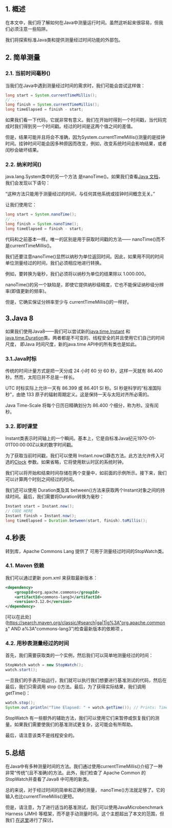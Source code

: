 ## 1. 概述

在本文中，我们将了解如何在Java中测量运行时间。虽然这听起来很容易，但我们必须注意一些陷阱。

我们将探索标准Java类和提供测量经过时间功能的外部包。

## 2. 简单测量

### 2.1. 当前时间毫秒()

当我们在Java中遇到测量经过时间的需求时，我们可能会尝试这样做：

```java
long start = System.currentTimeMillis();
// ...
long finish = System.currentTimeMillis();
long timeElapsed = finish - start;
```

如果我们看一下代码，它就非常有意义。我们在开始时得到一个时间戳，当代码完成时我们得到另一个时间戳。经过的时间是这两个值之间的差值。

但是，结果可能并且将会不准确，因为System.currentTimeMillis()测量的是挂钟时间。挂钟时间可能会因多种原因而改变，例如，改变系统时间会影响结果，或者闰秒会破坏结果。

### 2.2. 纳米时间()

java.lang.System类中的另一个方法 是nanoTime()。如果我们查看[Java 文档](https://docs.oracle.com/en/java/javase/11/docs/api/java.base/java/lang/System.html#nanoTime())，我们会发现以下语句：

“这种方法只能用于测量经过的时间，与任何其他系统或挂钟时间概念无关。”

让我们使用它：

```java
long start = System.nanoTime();
// ...
long finish = System.nanoTime();
long timeElapsed = finish - start;
```

代码和之前基本一样。唯一的区别是用于获取时间戳的方法—— nanoTime()而不是currentTimeMillis()。

我们还要注意nanoTime()显然以纳秒为单位返回时间。因此，如果用不同的时间单位测量经过的时间，我们必须相应地进行转换。

例如，要转换为毫秒，我们必须将以纳秒为单位的结果除以 1.000.000。

nanoTime()的另一个缺陷是，即使它提供纳秒级精度，它也不能保证纳秒级分辨率(即值更新的频率)。

但是，它确实保证分辨率至少与 currentTimeMillis()的一样好。

## 3.Java 8

如果我们使用Java8——我们可以尝试新的[java.time.Instant](https://docs.oracle.com/en/java/javase/11/docs/api/java.base/java/time/Instant.html) 和[java.time.Duration](https://docs.oracle.com/en/java/javase/11/docs/api/java.base/java/time/Duration.html)类。两者都是不可变的、线程安全的并且使用它们自己的时间尺度， 即Java 时间尺度，新的java.time API中的所有类也是如此。

### 3.1.Java时标

传统的时间计量方式是把一天分成 24 小时 60 分 60 秒，这样一天就有 86.400 秒。然而，太阳日并不总是一样长。

UTC 时标实际上允许一天有 86.399 或 86.401 SI 秒。SI 秒是科学的“标准国际秒”，由铯 133 原子的辐射周期定义。这是保持一天与太阳对齐所必需的。

Java Time-Scale 将每个日历日精确划分为 86.400 个细分，称为秒。没有闰秒。

### 3.2. 即时课堂

Instant类表示时间轴上的一个瞬间。基本上，它是自标准Java纪元1970-01-01T00:00:00Z以来的数字时间戳。

为了获取当前时间戳，我们可以使用 Instant.now()静态方法。此方法允许传入可选的[Clock](https://docs.oracle.com/en/java/javase/11/docs/api/java.base/java/time/Clock.html) 参数。如果省略，它将使用默认时区的系统时钟。

我们可以将开始和结束时间存储在两个变量中，如前面的示例所示。接下来，我们可以计算两个时刻之间经过的时间。

我们还可以使用 Duration类及其 between()方法来获取两个Instant对象之间的持续时间。最后，我们需要将Duration转换为毫秒：

```java
Instant start = Instant.now();
// CODE HERE        
Instant finish = Instant.now();
long timeElapsed = Duration.between(start, finish).toMillis();
```

## 4.秒表

转到库，Apache Commons Lang 提供了 可用于测量经过时间的StopWatch类。

### 4.1. Maven 依赖

我们可以通过更新 pom.xml 来获取最新版本：

```xml
<dependency>
    <groupId>org.apache.commons</groupId>
    <artifactId>commons-lang3</artifactId>
    <version>3.12.0</version>
</dependency>
```

[可以在此处](https://search.maven.org/classic/#search|ga|1|g%3A"org.apache.commons" AND a%3A"commons-lang3")检查最新版本的依赖项 。

### 4.2. 用秒表测量经过的时间

首先，我们需要获取类的一个实例，然后我们可以简单地测量经过的时间：

```java
StopWatch watch = new StopWatch();
watch.start();
```

一旦我们的手表开始运行，我们就可以执行我们想要进行基准测试的代码，然后在最后，我们只需调用 stop ()方法。最后，为了获得实际结果，我们调用getTime()：

```java
watch.stop();
System.out.println("Time Elapsed: " + watch.getTime()); // Prints: Time Elapsed: 2501
```

StopWatch 有一些额外的辅助方法，我们可以使用它们来暂停或恢复我们的测量。如果我们需要使我们的基准测试更复杂，这可能会有所帮助。

最后，请注意该类不是线程安全的。

## 5.总结

在Java中有多种测量时间的方法。我们通过使用currentTimeMillis()介绍了一种非常“传统”(且不准确)的方法。此外，我们检查了 Apache Common 的StopWatch并查看了Java8 中可用的新类。

总的来说，对于经过时间的简单和正确的测量， nanoTime()方法就足够了。它的输入也比currentTimeMillis()更短。

但是，请注意，为了进行适当的基准测试，我们可以使用JavaMicrobenchmark Harness (JMH) 等框架，而不是手动测量时间。这个主题超出了本文的范围，但我们 [在这里](https://www.baeldung.com/java-microbenchmark-harness)进行了探讨。